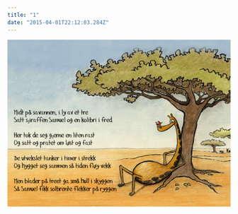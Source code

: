```yaml
---
title: "1"
date: "2015-04-01T22:12:03.284Z"
---
```



![Sjiraffen Samuel og Kolibrien Kris](./1_norsk.png)